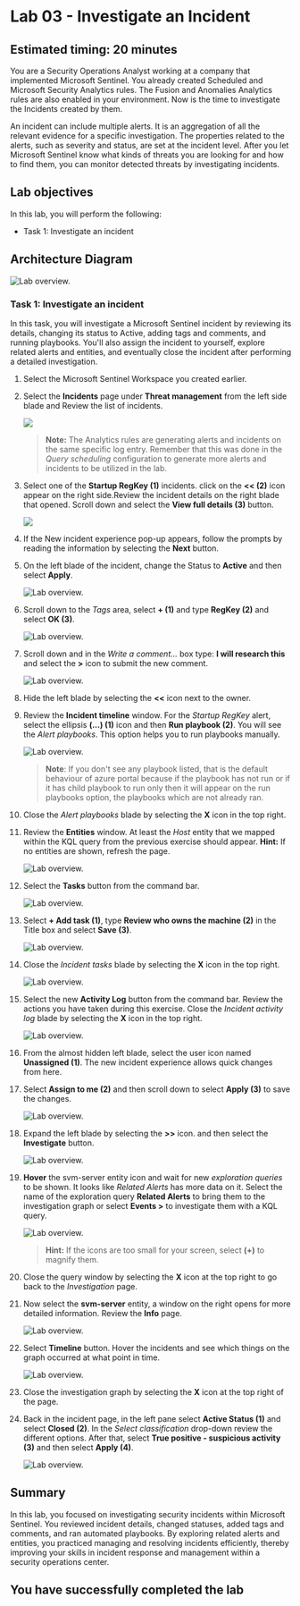 # Lab 03 - Investigate an Incident

## Estimated timing: 20 minutes

You are a Security Operations Analyst working at a company that implemented Microsoft Sentinel. You already created Scheduled and Microsoft Security Analytics rules. The Fusion and Anomalies Analytics rules are also enabled in your environment. Now is the time to investigate the Incidents created by them.

An incident can include multiple alerts. It is an aggregation of all the relevant evidence for a specific investigation. The properties related to the alerts, such as severity and status, are set at the incident level. After you let Microsoft Sentinel know what kinds of threats you are looking for and how to find them, you can monitor detected threats by investigating incidents.

## Lab objectives

In this lab, you will perform the following:
 - Task 1: Investigate an incident

## Architecture Diagram

  ![Lab overview.](../media/SC-200ex8.1.png)

### Task 1: Investigate an incident

In this task, you will investigate a Microsoft Sentinel incident by reviewing its details, changing its status to Active, adding tags and comments, and running playbooks. You'll also assign the incident to yourself, explore related alerts and entities, and eventually close the incident after performing a detailed investigation.

1. Select the Microsoft Sentinel Workspace you created earlier.

1. Select the **Incidents** page under **Threat management** from the left side blade and Review the list of incidents.

   ![](../media/7-1.png)

    >**Note:** The Analytics rules are generating alerts and incidents on the same specific log entry. Remember that this was done in the *Query scheduling* configuration to generate more alerts and incidents to be utilized in the lab.
  
1. Select one of the **Startup RegKey (1)** incidents. click on the **<< (2)** icon appear on the right side.Review the incident details on the right blade that opened. Scroll down and select the **View full details (3)** button.

   ![](../media/7-2.png)

1. If the New incident experience pop-up appears, follow the prompts by reading the information by selecting the **Next** button.

1. On the left blade of the incident, change the Status to **Active** and then select **Apply**.

    ![Lab overview.](../media/Lab07-task01-activestatus.png)

1. Scroll down to the *Tags* area, select **+ (1)** and type **RegKey (2)** and select **OK (3)**.

     ![Lab overview.](../media/7-3.png)

1. Scroll down and in the *Write a comment...* box type: **I will research this** and select the **>** icon to submit the new comment.

    ![Lab overview.](../media/comment.png)

1. Hide the left blade by selecting the **<<** icon next to the owner.

1. Review the **Incident timeline** window. For the *Startup RegKey* alert, select the ellipsis **(...) (1)** icon and then **Run playbook (2)**. You will see the *Alert playbooks*. This option helps you to run playbooks manually.

    ![Lab overview.](../media/7-4.png)

    > **Note**: If you don't see any playbook listed, that is the default behaviour of azure portal because if the playbook has not run or if it has child playbook to run only then it will appear on the run playbooks option, the playbooks which are not already ran.

1. Close the *Alert playbooks* blade by selecting the **X** icon in the top right.

1. Review the **Entities** window. At least the *Host* entity that we mapped within the KQL query from the previous exercise should appear. **Hint:** If no entities are shown, refresh the page.

   ![Lab overview.](../media/7-5.png)

1. Select the **Tasks** button from the command bar.

   ![Lab overview.](../media/thread1.2.png)

1. Select **+ Add task (1)**, type **Review who owns the machine (2)** in the Title box and select **Save (3)**.

   ![Lab overview.](../media/7-7.png)

1. Close the *Incident tasks* blade by selecting the **X** icon in the top right.

   ![Lab overview.](../media/7-8.png)

1. Select the new **Activity Log** button from the command bar. Review the actions you have taken during this exercise. Close the *Incident activity log* blade by selecting the **X** icon in the top right.

   ![Lab overview.](../media/7-9.png)

1. From the almost hidden left blade, select the user icon named **Unassigned (1)**. The new incident experience allows quick changes from here.

1. Select **Assign to me (2)** and then scroll down to select **Apply (3)** to save the changes.

    ![Lab overview.](../media/assignedtome.png)

1. Expand the left blade by selecting the **>>** icon. and then select the **Investigate** button.

    ![Lab overview.](../media/7-10.png)

1. **Hover** the svm-server entity icon and wait for new *exploration queries* to be shown. It looks like *Related Alerts* has more data on it. Select the name of the exploration query **Related Alerts** to bring them to the investigation graph or select **Events >** to investigate them with a KQL query.

    ![Lab overview.](../media/Lab07-task01-investigationpicture.png)

   >**Hint:** If the icons are too small for your screen, select **(+)** to magnify them.   

1. Close the query window by selecting the **X** icon at the top right to go back to the *Investigation* page.

1. Now select the **svm-server** entity, a window on the right opens for more detailed information. Review the **Info** page.

   ![Lab overview.](../media/7-11.png)

1. Select **Timeline** button. Hover the incidents and see which things on the graph occurred at what point in time.

   ![Lab overview.](../media/7-12.png)

1. Close the investigation graph by selecting the **X** icon at the top right of the page.

1. Back in the incident page, in the left pane select **Active Status (1)** and select **Closed (2)**. In the *Select classification* drop-down review the different options. After that, select **True positive - suspicious activity (3)** and then select **Apply (4)**.

   ![Lab overview.](../media/7-13.png)

## Summary

In this lab, you focused on investigating security incidents within Microsoft Sentinel. You reviewed incident details, changed statuses, added tags and comments, and ran automated playbooks. By exploring related alerts and entities, you practiced managing and resolving incidents efficiently, thereby improving your skills in incident response and management within a security operations center.

## You have successfully completed the lab
